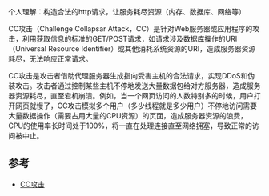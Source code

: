 个人理解：构造合法的http请求，让服务耗尽资源（内存、数据库、网络等）


CC攻击（Challenge Collapsar Attack，CC）是针对Web服务器或应用程序的攻击，利用获取信息的标准的GET/POST请求，如请求涉及数据库操作的URI（Universal Resource Identifier）或其他消耗系统资源的URI，造成服务器资源耗尽，无法响应正常请求。

CC攻击是攻击者借助代理服务器生成指向受害主机的合法请求，实现DDoS和伪装攻击。攻击者通过控制某些主机不停地发送大量数据包给对方服务器，造成服务器资源耗尽，直至宕机崩溃。例如，当一个网页访问的人数特别多的时候，用户打开网页就慢了，CC攻击模拟多个用户（多少线程就是多少用户）不停地访问需要大量数据操作（需要占用大量的CPU资源）的页面，造成服务器资源的浪费，CPU的使用率长时间处于100%，将一直在处理连接直至网络拥塞，导致正常的访问被中止。

## 参考

- [CC攻击](https://www.huaweicloud.com/zhishi/challenge-collapsar-attack.html)
